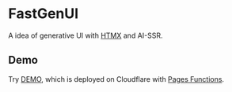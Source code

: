 # FastGenUI

A idea of generative UI with [HTMX](https://htmx.org) and AI-SSR.


## Demo

Try [DEMO](https://fastgenui.pages.dev), which is deployed on Cloudflare with [Pages Functions](https://developers.cloudflare.com/pages/functions/).
